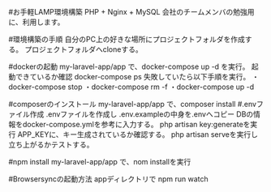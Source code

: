 #お手軽LAMP環境構築
PHP + Nginx + MySQL
会社のチームメンバの勉強用に、利用します。

#環境構築の手順
自分のPC上の好きな場所にプロジェクトフォルダを作成する。
プロジェクトフォルダへcloneする。

#dockerの起動
my-laravel-app/app で、docker-compose up -d を実行。
起動できているか確認 docker-compose ps
失敗していたら以下手順を実行。
・docker-compose stop
・docker-compose rm -f
・docker-compose up -d

#composerのインストール
my-laravel-app/app で、composer install
#.envファイル作成
.envファイルを作成し
.env.exampleの中身を.envへコピー
DBの情報をdocker-compose.ymlを参考に入力する。
php artisan key:generateを実行
APP_KEYに、キー生成されているか確認する。
php artisan serveを実行し立ち上がるかテストする。

#npm install
my-laravel-app/app で、nom installを実行

#Browsersyncの起動方法
appディレクトリで
npm run watch